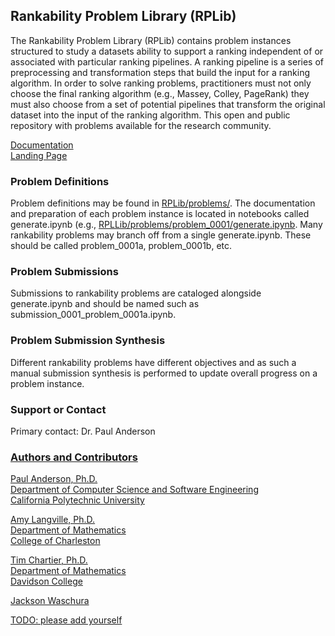 ## Rankability Problem Library (RPLib)

The Rankability Problem Library (RPLib) contains problem instances structured to study a datasets ability to support a ranking independent of or associated with particular ranking pipelines. A ranking pipeline is a series of preprocessing and transformation steps that build the input for a ranking algorithm. In order to solve ranking problems, practitioners must not only choose the final ranking algorithm (e.g., Massey, Colley, PageRank) they must also choose from a set of potential pipelines that transform the original dataset into the input of the ranking algorithm. This open and public repository with problems available for the research community.

[Documentation](doc_root.md)<br/>
[Landing Page](landing.md)

### Problem Definitions
Problem definitions may be found in [RPLib/problems/](http://https://github.com/IGARDS/RPLib/problems/). The documentation and preparation of each problem instance is located in notebooks called generate.ipynb (e.g., [RPLLib/problems/problem_0001/generate.ipynb](http://https://github.com/IGARDS/RPLib/problems/problem_0001/generate.ipynb). Many rankability problems may branch off from a single generate.ipynb. These should be called problem_0001a, problem_0001b, etc.

### Problem Submissions
Submissions to rankability problems are cataloged alongside generate.ipynb and should be named such as submission_0001_problem_0001a.ipynb.

### Problem Submission Synthesis
Different rankability problems have different objectives and as such a manual submission synthesis is performed to update overall progress on a problem instance.

### Support or Contact
Primary contact: Dr. Paul Anderson <a href="mailto:pander14@calpoly.edu">
  
### Authors and Contributors
Paul Anderson, Ph.D.<br/>
Department of Computer Science and Software Engineering<br/>
California Polytechnic University

Amy Langville, Ph.D.<br/>
Department of Mathematics<br/>
College of Charleston

Tim Chartier, Ph.D.<br/>
Department of Mathematics<br/>
Davidson College

Jackson Waschura<br/>
  
TODO: please add yourself
